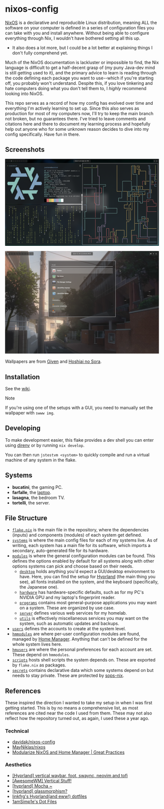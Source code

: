 # nixos-config

[NixOS](https://nixos.org/) is a declarative and reproducible Linux distribution, meaning ALL the software on your computer is defined in a series of configuration files you can take with you and install anywhere. Without being able to configure everything through Nix, I wouldn't have bothered setting all this up.

- It also does a lot more, but I could be a lot better at explaining things I don't fully comprehend yet.

Much of the NixOS documentation is lackluster or impossible to find, the Nix language is difficult to get a half-decent grasp of (my puny Java-dev mind is still getting used to it), and the primary advice to learn is reading through the code defining each package you want to use--which if you're starting off, you probably won't understand. Despite this, if you love tinkering and hate computers doing what you don't tell them to, I *highly* recommend looking into NixOS.

This repo serves as a record of how my config has evolved over time and everything I'm actively learning to set up. Since this also serves as production for most of my computers now, I'll try to keep the main branch not broken, but no guarantees there. I've tried to leave comments and citations here and there to document my learning process and hopefully help out anyone who for some unknown reason decides to dive into my config specifically. Have fun in there.

## Screenshots

![](docs/bucatini-terminals.png)

![](docs/farfalle-anyrun.png)

Wallpapers are from [Given](https://given-anime.com) and [Hoshiai no Sora](https://8bit-studio.co.jp/works/hoshiainosora).

## Installation

See the [wiki](https://github.com/justinhschaaf/nixos-config/wiki/Installation).

> [!NOTE]
> If you're using one of the setups with a GUI, you need to manually set the wallpaper with `swww img`.

## Developing

To make development easier, this flake provides a dev shell you can enter using [direnv](https://github.com/nix-community/nix-direnv) or by running `nix develop`.

You can then run `jstestvm <system>` to quickly compile and run a virtual machine of any system in the flake.

## Systems

- **bucatini**, the gaming PC.
- **farfalle**, the [laptop](https://frame.work/products/laptop-diy-13-gen-amd/configuration/new).
- **lasagna**, the bedroom TV.
- **tortelli**, the server.

## File Structure

- [`flake.nix`](flake.nix) is the main file in the repository, where the dependencies (inputs) and components (modules) of each system get defined.
- [`systems`](systems) is where the main config files for each of my systems live. As of writing, each system has a main file for its software, which imports a secondary, auto-generated file for its hardware.
- [`modules`](modules) is where the general configuration modules can be found. This defines the options enabled by default for all systems along with other options systems can pick and choose based on their needs.
    - [`desktop`](modules/desktop) holds anything you'd expect a GUI/desktop environment to have. Here, you can find the setup for [Hyprland](https://hyprland.org/) (the main thing you see), all fonts installed on the system, and the keyboard (specifically, the Japanese one).
    - [`hardware`](modules/hardware) has hardware-specific defaults, such as for my PC's NVIDIA GPU and my laptop's fingerprint reader.
    - [`programs`](modules/programs) contains most general-purpose applications you may want on a system. These are organized by use case.
    - [`server`](modules/server) defines various web services for my homelab.
    - [`utils`](modules/utils) is effectively miscellaneous services you may want on the system, such as automatic updates and backups.
- [`users`](users) defines the accounts to create at the system level.
- [`hmmodules`](hmmodules) are where per-user configuration modules are found, managed by [Home Manager](https://nix-community.github.io/home-manager/). Anything that can't be defined for the whole system lives here.
- [`hmusers`](hmusers) are where the personal preferences for each account are set. These depend on `hmmodules`.
- [`scripts`](scripts) hosts shell scripts the system depends on. These are exported by `flake.nix` as packages.
- [`secrets`](secrets) contains declarative data which some systems depend on but needs to stay private. These are protected by [sops-nix](https://github.com/Mic92/sops-nix).

## References

These inspired the direction I wanted to take my setup in when I was first getting started. This is by no means a comprehensive list, as most references are cited near the code I used from them. These may not also reflect how the repository turned out, as again, I used these a year ago.

### Technical

- [davidak/nixos-config](https://github.com/davidak/nixos-config/tree/master)
- [MayNiklas/nixos](https://github.com/MayNiklas/nixos)
- [Modularize NixOS and Home Manager | Great Practices](https://www.youtube.com/watch?v=vYc6IzKvAJQ)

### Aesthetics

- [[Hyprland] vertical waybar, foot, swaync, neovim and tofi](https://www.reddit.com/r/unixporn/comments/179kz17/hyprland_vertical_waybar_foot_swaync_neovim_and/)
- [[AwesomeWM] Vertical Stuff!](https://www.reddit.com/r/unixporn/comments/xzknn3/awesomewm_vertical_stuff/)
- [[hyprland] Mocha ~](https://www.reddit.com/r/unixporn/comments/zos11o/hyprland_mocha/)
- [[hyprland] glassmorphism?](https://www.reddit.com/r/unixporn/comments/ys4nfs/hyprland_glassmorphism/)
- [linkfrg's Hyprland(and eww!) dotfiles](https://github.com/linkfrg/dotfiles/tree/main)
- [1amSimp1e's Dot Files](https://github.com/1amSimp1e/dots)

